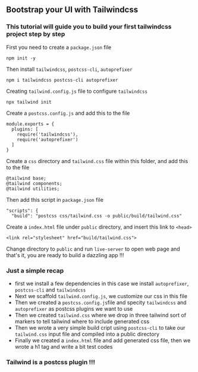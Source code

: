 ## Bootstrap your UI with Tailwindcss

### This tutorial will guide you to build your first tailwindcss project step by step

First you need to create a `package.json` file
```
npm init -y
```

Then install `tailwindcss`, `postcss-cli`, `autoprefixer`
```
npm i tailwindcss postcss-cli autoprefixer
```

Creating `tailwind.config.js` file to configure `tailwindcss`
```
npx tailwind init
```

Create a `postcss.config.js` and add this to the file
```
module.exports = {
  plugins: [
    require('tailwindcss'),
    require('autoprefixer')
  ]
}
```

Create a `css` directory and `tailwind.css` file within this folder, and add this to the file
```
@tailwind base;
@tailwind components;
@tailwind utilities;
```

Then add this script in `package.json` file
```
"scripts": {
  "build": "postcss css/tailwind.css -o public/build/tailwind.css"
```

Create a `index.html` file under `public` directory, and insert this link to `<head>`
```
<link rel="stylesheet" href="build/tailwind.css">
```

Change directory to `public` and run `live-server` to open web page and that's it, you are ready to build a dazzling app !!!
 
### Just a simple recap
- first we install a few dependencies in this case we install `autoprefixer`, `postcss-cli` and `tailwindcss`
- Next we scaffold `tailwind.config.js`, we customize our css in this file
- Then we created a `postcss.config.js`file and specity `tailwindcss` and `autoprefixer` as postcss plugins we want to use
- Then we created `tailwind.css` where we drop in three tailwind sort of markers to tell tailwind where to include generated css 
- Then we wrote a very simple build cript using `postcss-cli` to take our `tailwind.css` input file and compiled into a public directory
- Finally we created a `index.html` file and add generated css file, then we wrote a h1 tag and write a bit test codes 

### Tailwind is a postcss plugin !!!